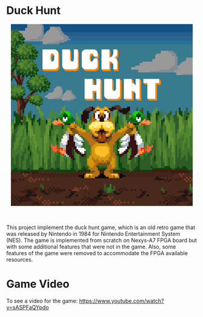 # Duck Hunt 

<p align="center">
  <img src="./pictures/duckhunt.png#center" />
</p>
<br /> 

This project implement the duck hunt game, which is an old retro game that was
released by Nintendo in 1984 for Nintendo Entertainment System (NES). The game is implemented
from scratch on Nexys-A7 FPGA board but with some additional features that were not in the game. Also, some features of the
game were removed to accommodate the FPGA available resources.


# Game Video 
To see a video for the game:
https://www.youtube.com/watch?v=sASPFaQYpdo

